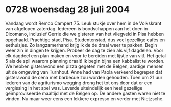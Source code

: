 # 0728 woensdag 28 juli 2004
Vandaag wordt Remco Campert 75. Leuk stukje over hem in de Volkskrant van afgelopen zaterdag. Iedereen is boodschappen aan het doen in Dicomano, inclusief Gerrie die we gisteren van het vliegveld in Pisa hebben opgehaald. Prachtige stad, Pisa. Studentenstad, dus veel gezellige cafés en eethuisjes. Zo langzamerhand krijg ik de de draai weer te pakken. Begin weer zin in dingen te krijgen. Probeer de dag te zien als vijf dagdelen. Voor elk dagdeel een plan maken en voor te bereiden met lijstje van vijf. Het getal 5 als de spil waarom planning draait! Ik begin bijna een kabbalist te worden. We hebben gisteravond een pizza gegeten met de Belgen, aardige mensen uit de omgeving van Turnhout. Anne had van Paola verkeerd begrepen dat gisteravond de cena met barbecue zou worden gehouden. Toen om 21 uur iederen van de agriturismo wegging drong het tot ons door dat er een vergissing in het spel was. Leverde uiteindelijk een heel gezellige geïmproviseerde maaltijd met de Belgen op. De andere gasten waren niet te vinden. Nu maar weer eens een lekkere expresso en verder met Nietzsche.